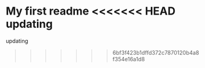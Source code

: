 My first readme
<<<<<<< HEAD
updating
=======
updating 
>>>>>>> 6bf3f423b1dffd372c7870120b4a8f354e16a1d8

